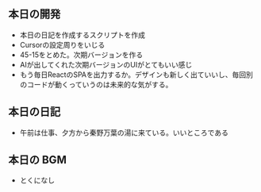 ## 本日の開発

- 本日の日記を作成するスクリプトを作成
- Cursorの設定周りをいじる
- 45-15をとめた。次期バージョンを作る
- AIが出してくれた次期バージョンのUIがとてもいい感じ
- もう毎日ReactのSPAを出力するか。デザインも新しく出ていいし、毎回別のコードが動くっていうのは未来的な気がする。


## 本日の日記

- 午前は仕事、夕方から秦野万葉の湯に来ている。いいところである

## 本日の BGM

- とくになし

